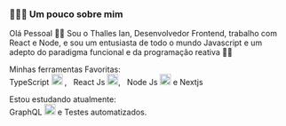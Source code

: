 ###  👨🏻‍💻 Um pouco sobre mim 

Olá Pessoal 👋🏻
Sou o Thalles Ian, Desenvolvedor Frontend, trabalho com React e Node, e sou um entusiasta de todo o mundo Javascript e um
adepto do paradigma funcional e da programação reativa 🏴‍☠️

Minhas ferramentas Favoritas:  
TypeScript <img src="https://i.ibb.co/PZ2XZgr/ts.png" width="20"/> , &nbsp; React Js <img src="https://i.ibb.co/4RHMmLQ/react.png" width="20"/>, &nbsp; Node Js <img src="https://i.ibb.co/vVxmyN2/node.png" width="20"/> e Nextjs



Estou estudando atualmente:  
GraphQL <img src="https://i.ibb.co/2nrNSzf/graphql.png" width="20"/> e Testes automatizados.
